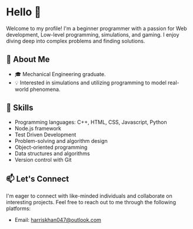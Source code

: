 # Hello 👋

Welcome to my profile! I'm a beginner programmer with a passion for  Web development, Low-level programming, simulations, and gaming. I enjoy diving deep into complex problems and finding solutions.

## 🌱 About Me

- 🎓 Mechanical Engineering graduate. 
- 💡 Interested in simulations and utilizing programming to model real-world phenomena.

## 🚀 Skills

- Programming languages: C++, HTML, CSS, Javascript, Python
- Node.js framework
- Test Driven Development
- Problem-solving and algorithm design
- Object-oriented programming
- Data structures and algorithms
- Version control with Git
## 📫 Let's Connect

I'm eager to connect with like-minded individuals and collaborate on interesting projects. Feel free to reach out to me through the following platforms:

- Email: harriskhan047@outlook.com
